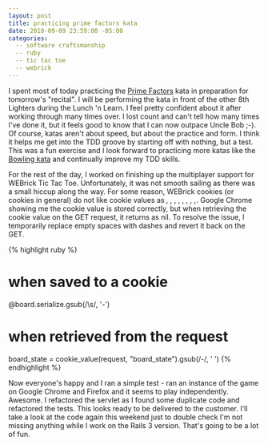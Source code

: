 ```yaml
---
layout: post
title: practicing prime factors kata
date: 2010-09-09 23:59:00 -05:00
categories:
  -- software craftsmanship
  -- ruby
  -- tic tac toe
  -- webrick
---
```


I spent most of today practicing the [Prime Factors](http://vimeo.com/7762511) kata in preparation for tomorrow's "recital".  I will be performing the kata in front of the other 8th Lighters during the Lunch 'n Learn.  I feel pretty confident about it after working through many times over.  I lost count and can't tell how many times I've done it, but it feels good to know that I can now outpace Uncle Bob ;\-\).  Of course, katas aren't about speed, but about the practice and form.  I think it helps me get into the TDD groove by starting off with nothing, but a test.  This was a fun exercise and I look forward to practicing more katas like the [Bowling kata](http://blog.objectmentor.com/articles/2009/10/01/bowling-game-kata-in-ruby) and continually improve my TDD skills.

For the rest of the day, I worked on finishing up the multiplayer support for WEBrick Tic Tac Toe.  Unfortunately, it was not smooth sailing as there was a small hiccup along the way.  For some reason, WEBrick cookies (or cookies in general) do not like cookie values as *, , , , , , , ,*.  Google Chrome showing me the cookie value is stored correctly, but when retrieving the cookie value on the GET request, it returns as nil.  To resolve the issue, I temporarily replace empty spaces with dashes and revert it back on the GET.

{% highlight ruby %}
# when saved to a cookie
@board.serialize.gsub(/\s/, '-')

# when retrieved from the request
board_state = cookie_value(request, "board_state").gsub(/-/, ' ')
{% endhighlight %}

Now everyone's happy and I ran a simple test - ran an instance of the game on Google Chrome and Firefox and it seems to play independently.  Awesome.  I refactored the servlet as I found some duplicate code and refactored the tests.  This looks ready to be delivered to the customer.  I'll take a look at the code again this weekend just to double check I'm not missing anything while I work on the Rails 3 version.  That's going to be a lot of fun.
